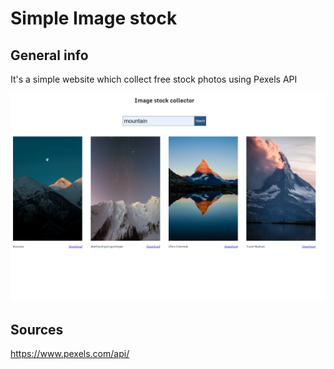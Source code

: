 # Simple Image stock

## General info
It's a simple website which collect free stock photos using Pexels API

![Preview](./img/preview.png)

## Sources
https://www.pexels.com/api/
